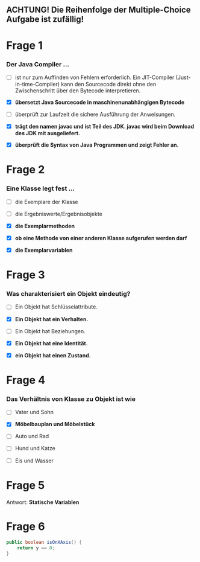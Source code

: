 ## ACHTUNG! Die Reihenfolge der Multiple-Choice Aufgabe ist zufällig! ##

# Frage 1 #

### Der Java Compiler ... ###

- [ ] ist nur zum Auffinden von Fehlern erforderlich. Ein JIT-Compiler (Just-in-time-Compiler) kann den Sourcecode direkt ohne den Zwischenschritt über den Bytecode interpretieren.

- [x] <b>übersetzt Java Sourcecode in maschinenunabhängigen Bytecode</b>

- [ ] überprüft zur Laufzeit die sichere Ausführung der Anweisungen.

- [x] <b>trägt den namen javac und ist Teil des JDK. javac wird beim Download des JDK mit ausgeliefert.</b>

- [x] <b>überprüft die Syntax von Java Programmen und zeigt Fehler an.</b>

# Frage 2 #

### Eine Klasse legt fest ... ###

- [ ] die Exemplare der Klasse

- [ ] die Ergebniswerte/Ergebnisobjekte

- [x] <b>die Exemplarmethoden</b>

- [x] <b>ob eine Methode von einer anderen Klasse aufgerufen werden darf</b>

- [x] <b>die Exemplarvariablen</b>

# Frage 3 #

### Was charakterisiert ein Objekt eindeutig? ###

- [ ] Ein Objekt hat Schlüsselattribute.

- [x] <b>Ein Objekt hat ein Verhalten.</b>

- [ ] Ein Objekt hat Beziehungen.

- [x] <b>Ein Objekt hat eine Identität.</b>

- [x] <b>ein Objekt hat einen Zustand.</b>

# Frage 4 #

### Das Verhältnis von Klasse zu Objekt ist wie ###

- [ ] Vater und Sohn

- [x] <b>Möbelbauplan und Möbelstück</b>

- [ ] Auto und Rad

- [ ] Hund und Katze

- [ ] Eis und Wasser

# Frage 5 #

Antwort: <b> Statische Variablen </b>

# Frage 6 #

```java
public boolean isOnXAxis() {
    return y == 0;
}
```